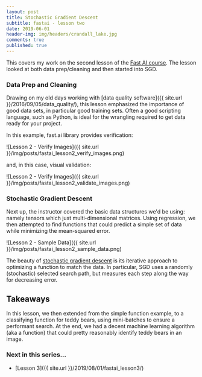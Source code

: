 ```yaml
---
layout: post
title: Stochastic Gradient Descent
subtitle: fastai - lesson two
date: 2019-06-01
header-img: img/headers/crandall_lake.jpg
comments: true
published: true
---
```


This covers my work on the second lesson of the [Fast AI course](https://course.fast.ai/).  The lesson looked at both data prep/cleaning and then started into SGD.

### Data Prep and Cleaning

Drawing on my old days working with [data quality software]({{ site.url }}/2016/09/05/data_quality/), this lesson emphasized the importance of good data sets, in particular good training sets.  Often a good scripting language, such as Python, is ideal for the wrangling required to get data ready for your project.

In this example, fast.ai library provides verification:

![Lesson 2 - Verify Images]({{ site.url }}/img/posts/fastai_lesson2_verify_images.png)

and, in this case, visual validation:

![Lesson 2 - Verify Images]({{ site.url }}/img/posts/fastai_lesson2_validate_images.png)

### Stochastic Gradient Descent

Next up, the instructor covered the basic data structures we'd be using: namely tensors which just multi-dimensional matrices.  Using regression, we then attempted to find functions that could predict a simple set of data while minimizing the mean-squared error. 

![Lesson 2 - Sample Data]({{ site.url }}/img/posts/fastai_lesson2_sample_data.png)

The beauty of [stochastic gradient descent](https://en.wikipedia.org/wiki/Stochastic_gradient_descent) is its iterative approach to optimizing a function to match the data.  In particular, SGD uses a randomly (stochastic) selected search path, but measures each step along the way for decreasing error.

## Takeaways

In this lesson, we then extended from the simple function example, to a classifying function for teddy bears, using mini-batches to ensure a performant search.  At the end, we had a decent machine learning algorithm (aka a function) that could pretty reasonably identify teddy bears in an image.

### Next in this series...
* [Lesson 3]({{ site.url }}/2019/08/01/fastai_lesson3/)